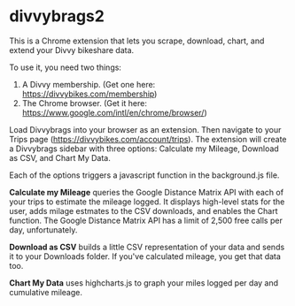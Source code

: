 divvybrags2
===========

This is a Chrome extension that lets you scrape, download, chart, and extend your Divvy bikeshare data. 

To use it, you need two things:

1. A Divvy membership. (Get one here: https://divvybikes.com/membership)
2. The Chrome browser. (Get it here: https://www.google.com/intl/en/chrome/browser/)

Load Divvybrags into your browser as an extension. Then navigate to your Trips page (https://divvybikes.com/account/trips). The extension will create a Divvybrags sidebar with three options: Calculate my Mileage, Download as CSV, and Chart My Data.

Each of the options triggers a javascript function in the background.js file.

**Calculate my Mileage** queries the Google Distance Matrix API with each of your trips to estimate the mileage logged. It displays high-level stats for the user, adds milage estmates to the CSV downloads, and enables the Chart function. The Google Distance Matrix API has a limit of 2,500 free calls per day, unfortunately. 

**Download as CSV** builds a little CSV representation of your data and sends it to your Downloads folder. If you've calculated mileage, you get that data too.

**Chart My Data** uses highcharts.js to graph your miles logged per day and cumulative mileage.
